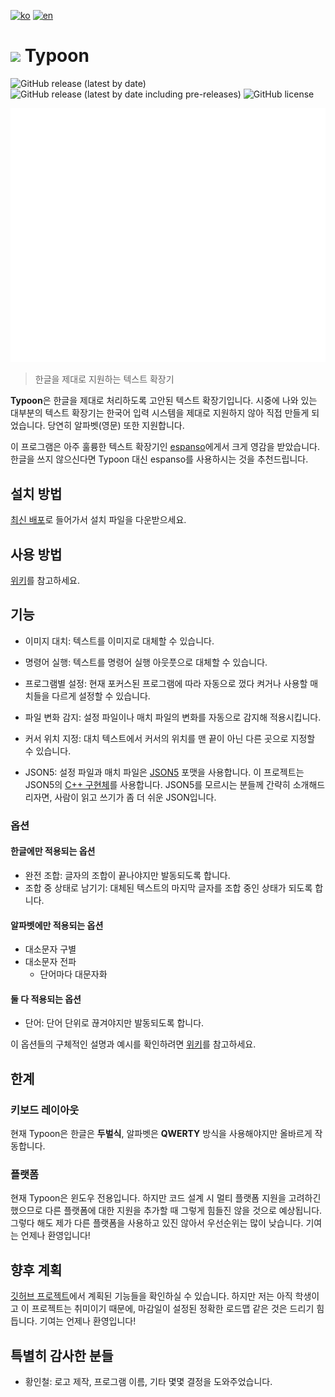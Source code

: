 [![ko](https://img.shields.io/badge/lang-ko-blue)](https://github.com/yeshjho/Typoon/blob/main/README.md)
[![en](https://img.shields.io/badge/lang-en-red)](https://github.com/yeshjho/Typoon/blob/main/readme/README-en.md)

# <img src="https://raw.githubusercontent.com/yeshjho/Typoon/main/icon.ico" width="40"> Typoon

![GitHub release (latest by date)](https://img.shields.io/github/v/release/yeshjho/Typoon)
![GitHub release (latest by date including pre-releases)](https://img.shields.io/github/v/release/yeshjho/Typoon?include_prereleases)
![GitHub license](https://img.shields.io/github/license/yeshjho/Typoon)

![Cover Gif](/readme/cover.gif)

> 한글을 제대로 지원하는 텍스트 확장기

**Typoon**은 한글을 제대로 처리하도록 고안된 텍스트 확장기입니다.
시중에 나와 있는 대부분의 텍스트 확장기는 한국어 입력 시스템을 제대로 지원하지 않아 직접 만들게 되었습니다.
당연히 알파벳(영문) 또한 지원합니다.

이 프로그램은 아주 훌륭한 텍스트 확장기인 [espanso](https://espanso.org/)에게서 크게 영감을 받았습니다. 한글을 쓰지 않으신다면 Typoon 대신 espanso를 사용하시는 것을 추천드립니다.

## 설치 방법
[최신 배포](https://github.com/yeshjho/Typoon/releases/latest)로 들어가서 설치 파일을 다운받으세요.

## 사용 방법
[위키](https://github.com/yeshjho/Typoon/wiki/%EC%82%AC%EC%9A%A9-%EB%B0%A9%EB%B2%95)를 참고하세요.

## 기능
- 이미지 대치: 텍스트를 이미지로 대체할 수 있습니다.

- 명령어 실행: 텍스트를 명령어 실행 아웃풋으로 대체할 수 있습니다.

- 프로그램별 설정: 현재 포커스된 프로그램에 따라 자동으로 껐다 켜거나 사용할 매치들을 다르게 설정할 수 있습니다.

- 파일 변화 감지: 설정 파일이나 매치 파일의 변화를 자동으로 감지해 적용시킵니다.

- 커서 위치 지정: 대치 텍스트에서 커서의 위치를 맨 끝이 아닌 다른 곳으로 지정할 수 있습니다.

- JSON5: 설정 파일과 매치 파일은 [JSON5](https://json5.org/) 포맷을 사용합니다. 이 프로젝트는 JSON5의 [C++ 구현체](https://github.com/P-i-N/json5)를 사용합니다. JSON5를 모르시는 분들께 간략히 소개해드리자면, 사람이 읽고 쓰기가 좀 더 쉬운 JSON입니다.

### 옵션
#### 한글에만 적용되는 옵션
- 완전 조합: 글자의 조합이 끝나야지만 발동되도록 합니다.
- 조합 중 상태로 남기기: 대체된 텍스트의 마지막 글자를 조합 중인 상태가 되도록 합니다.

#### 알파벳에만 적용되는 옵션
- 대소문자 구별
- 대소문자 전파
    - 단어마다 대문자화

#### 둘 다 적용되는 옵션
- 단어: 단어 단위로 끊겨야지만 발동되도록 합니다.

이 옵션들의 구체적인 설명과 예시를 확인하려면 [위키](https://github.com/yeshjho/Typoon/wiki/%EC%82%AC%EC%9A%A9-%EB%B0%A9%EB%B2%95#%EC%98%B5%EC%85%98)를 참고하세요.

## 한계
### 키보드 레이아웃
현재 Typoon은 한글은 **두벌식**, 알파벳은 **QWERTY** 방식을 사용해야지만 올바르게 작동합니다.

### 플랫폼
현재 Typoon은 윈도우 전용입니다. 하지만 코드 설계 시 멀티 플랫폼 지원을 고려하긴 했으므로 다른 플랫폼에 대한 지원을 추가할 때 그렇게 힘들진 않을 것으로 예상됩니다. 그렇다 해도 제가 다른 플랫폼을 사용하고 있진 않아서 우선순위는 많이 낮습니다. 기여는 언제나 환영입니다!

## 향후 계획
[깃허브 프로젝트](https://github.com/users/yeshjho/projects/2)에서 계획된 기능들을 확인하실 수 있습니다. 하지만 저는 아직 학생이고 이 프로젝트는 취미이기 때문에, 마감일이 설정된 정확한 로드맵 같은 것은 드리기 힘듭니다. 기여는 언제나 환영입니다!

## 특별히 감사한 분들
- 황인철: 로고 제작, 프로그램 이름, 기타 몇몇 결정을 도와주었습니다.

